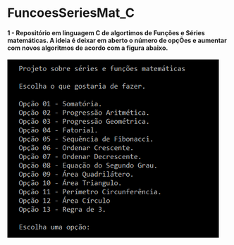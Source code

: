 # FuncoesSeriesMat_C

#### 1 - Repositório em linguagem C de algortimos de Funções e Séries matemáticas. A ideia é deixar em aberto o número de opçÕes e aumentar com novos algoritmos de acordo com a figura abaixo.

![](/Readme/TelaOpcoes.png)
